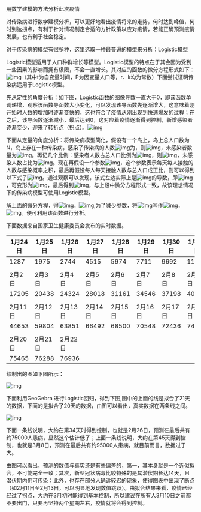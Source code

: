 用数学建模的方法分析此次疫情

  对传染病进行数学建模分析，可以更好地看出疫情将来的走势，何时达到峰值，何时到达拐点，有利于针对情况制定合适的方针政策以应对疫情，若能正确预测疫情发展，也有利于社会稳定。

  对于传染病的模型有很多种，这里选取一种最普遍的模型来分析：Logistic模型

  Logistic模型适用于人口种群增长等模型。Logistic模型的特点在于其会因为受到一些因素的影响而拥有极限，不会一直增长。其对应的函数的微分方程形式如下：![img](/clip_image002.gif)（其中t为自变量时间，P为因变量人口等，r、k均为常数）下面尝试证明传染病适用于Logistic模型。

  先从定性的角度分析：如下图，Logistic函数的图像导数一直大于0，即该函数单调递增，观察该函数导函数大小变化，可以发现该导函数先逐渐增大，这意味着刚开始时人数的增加时逐渐变快的，这也符合了疫情从刚出现到快速爆发的过程；在之后，该导函数逐渐减小，最后达到0，这对应着疫情逐渐得到控制，新增感染者逐渐变少，迎来了转折点（拐点）。![img](/clip_image004.gif)

  下面从定量的角度分析：将传染病模型简化，假设有一个岛上，岛上总人口数为N，岛上存在一种传染病，感染了传染病的人数![img](/clip_image006.gif)为，则![img](\clip_image008.gif)，未感染者数量为![img](\clip_image010.gif)。再记几个比例：感染者人数占总人口比例为![img](\clip_image012.gif)，则![img](\clip_image014.gif)，未感染人数占比为![img](\clip_image016.gif)。现在再假设一个参数![img](\clip_image018.gif)，这个参数表示每天每人接触的人数与感染概率之积，最后再假设每人每天接触人数与总人口成正比，则可以得到以下式子![img](\clip_image020.gif)。通过观察可以发现，该式左边实际上是![img](\clip_image022.gif)的导数，即![img](\clip_image024.gif)，可变形为![img](\clip_image026.gif)，最后得到![img](\clip_image028.gif)，与上段中微分方程形式一致，故该理想情况下的传染病模型可使用Logistic模型。

  解上面的微分方程，得![img](/clip_image030.gif)，![img](\clip_image032.gif),为了减少参数，将![img](\clip_image034.gif)写作![img](\clip_image036.gif)，![img](\clip_image038.gif)。便可利用该函数进行分析。

 下面数据来自国家卫生健康委员会发布的实时数据。

| 1月24日 | 1月25日 | 1月26日 | 1月27日 | 1月28日 | 1月29日 | 1月30日 | 1月31日 | 2月1日  |
| ------- | ------- | ------- | ------- | ------- | ------- | ------- | ------- | ------- |
| 1287    | 1975    | 2744    | 4515    | 5974    | 7711    | 9692    | 11791   | 14380   |
|         |         |         |         |         |         |         |         |         |
| 2月2日  | 2月3日  | 2月4日  | 2月5日  | 2月6日  | 2月7日  | 2月8日  | 2月9日  | 2月10日 |
| 17205   | 20438   | 24324   | 28018   | 31161   | 34546   | 37198   | 40171   | 43638   |
|         |         |         |         |         |         |         |         |         |
| 2月11日 | 2月12日 | 2月13日 | 2月14日 | 2月15日 | 2月16日 | 2月17日 | 2月18日 | 2月19日 |
| 44653   | 59804   | 63851   | 66492   | 68500   | 70548   | 72436   | 74185   | 74576   |
|         |         |         |         |         |         |         |         |         |
| 2月20日 | 2月21日 | 2月22日 |         |         |         |         |         |         |
| 75465   | 76288   | 76936   |         |         |         |         |         |         |

绘制出的图如下图所示：

![img](/clip_image040.gif)

下面利用GeoGebra 进行Logistic回归，得到下图,图中的上面的线是拟合了21天的数据，下面的是拟合了20天的数据，由图可以看出，真实数据在两条线之间。

![img](/clip_image042.jpg)

下面一条线说明，大约在第34天时得到控制，也就是2月26日，预测在最后共有约75000人患病，显然这个估计低了；上面一条线说明，大约在第45天得到控制，也就是3月8日，预测在最后共有约95000人患病，就目前而言，数据过于大。

由图可以看出，预测的数值与真实还是有些偏差的，第一，其本身就是一个近似拟合，不可能完全一致；其次，新型冠状病毒比较特殊的是其潜伏期长达14天，且潜伏期内仍可传染；此外，也存在部分人确诊较迟的现象，使得图表中出现了断点（如2月11日至2月13日，可以明显地发现数值跳跃）。由拟合结果来看，疫情已经经过了拐点，大约在3月初时能得到基本控制，所以建议在所有人3月10日之前都不要出门，只要再坚持两个星期左右，疫情就将会得到控制。

 

 

 

 